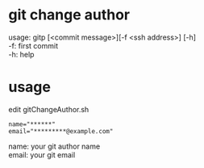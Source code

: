 # git change author
usage: gitp [\<commit message\>][-f \<ssh address\>] [-h]  
	-f: first commit  
	-h: help  

# usage
edit gitChangeAuthor.sh

```shellscript
name="******"
email="*********@example.com"
```
name: your git author name  
email: your git email
